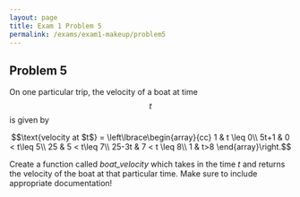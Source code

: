 ```yaml
---
layout: page
title: Exam 1 Problem 5
permalink: /exams/exam1-makeup/problem5
---
```


## Problem 5

On one particular trip, the velocity of a boat at time $$t$$ is given by

$$\text{velocity at $t$} = \left\lbrace\begin{array}{cc}
1      & t \leq 0\\
5t+1   & 0 < t\leq 5\\
25     & 5 < t\leq 7\\
25-3t  & 7 < t \leq 8\\
1 & t>8
\end{array}\right.$$


Create a function called *boat_velocity* which takes in the time *t* and returns the velocity of the boat at that particular time.  Make sure to include appropriate documentation!


